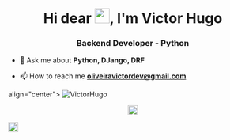 <h1 align="center">Hi dear <img src="https://raw.githubusercontent.com/kaueMarques/kaueMarques/master/hi.gif" width="30px">, I'm Victor Hugo</h1>
<h3 align="center">Backend Developer - Python </h3>


- 💬 Ask me about **Python, DJango, DRF**

- 📫 How to reach me **oliveiravictordev@gmail.com**


<p align="left">
align="center">
<img src="https://github-readme-stats.vercel.app/api?username=VictorOliveiraPy_icons=true" alt="VictorHugo"/> 
</p>

<p align="center">
<a href="https://codepen.io/victorhugo" target="blank"><img align="center" src="https://cdn.jsdelivr.net/npm/simple-icons@3.0.1/icons/codepen.svg" alt="VictorHugo" height="20" width="20" /></a>

<a href="https://www.linkedin.com/in/victor-hugo-3548a915a/" target="blank"><img align="center" src="https://cdn.jsdelivr.net/npm/simple-icons@3.0.1/icons/linkedin.svg" alt="VictorHugo" height="20" width="20" /></a>

</p>

<!--
**VictorOliveiraPy/VictorOliveiraPy** is a ✨ _special_ ✨ repository because its `README.md` (this file) appears on your GitHub profile.

Here are some ideas to get you started:

- 🌱 I’m currently learning ...
- 💬 Ask me about ...
- 📫 How to reach me: ...
- ⚡ Fun fact: ...
-->
